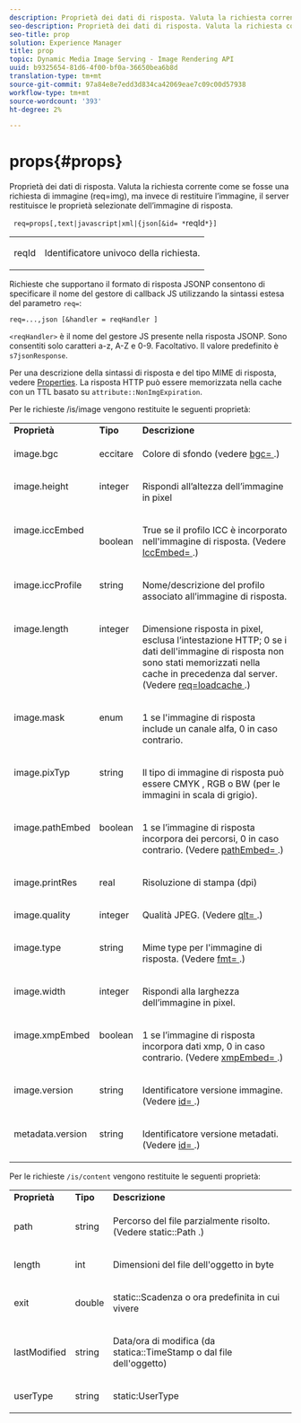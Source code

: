 ```yaml
---
description: Proprietà dei dati di risposta. Valuta la richiesta corrente come se fosse una richiesta di immagine (req=img), ma invece di restituire l’immagine, il server restituisce le proprietà selezionate dell’immagine di risposta.
seo-description: Proprietà dei dati di risposta. Valuta la richiesta corrente come se fosse una richiesta di immagine (req=img), ma invece di restituire l’immagine, il server restituisce le proprietà selezionate dell’immagine di risposta.
seo-title: prop
solution: Experience Manager
title: prop
topic: Dynamic Media Image Serving - Image Rendering API
uuid: b9325654-81d6-4f00-bf0a-36650bea6b8d
translation-type: tm+mt
source-git-commit: 97a84e8e7edd3d834ca42069eae7c09c00d57938
workflow-type: tm+mt
source-wordcount: '393'
ht-degree: 2%

---
```



# props{#props}

Proprietà dei dati di risposta. Valuta la richiesta corrente come se fosse una richiesta di immagine (req=img), ma invece di restituire l’immagine, il server restituisce le proprietà selezionate dell’immagine di risposta.

` req=props[,text|javascript|xml|{json[&id= *`reqId`*}]`

<table id="simpletable_A9FCC880171B4A9DBAE28413AFDF75F7"> 
 <tr class="strow"> 
  <td class="stentry"> <p> <span class="codeph"> <span class="varname"> reqId  </span> </span> </p> </td> 
  <td class="stentry"> <p>Identificatore univoco della richiesta. </p> </td> 
 </tr> 
</table>

Richieste che supportano il formato di risposta JSONP consentono di specificare il nome del gestore di callback JS utilizzando la sintassi estesa del parametro `req=`:

`req=...,json [&handler = reqHandler ]`

`<reqHandler>` è il nome del gestore JS presente nella risposta JSONP. Sono consentiti solo caratteri a-z, A-Z e 0-9. Facoltativo. Il valore predefinito è `s7jsonResponse`.

Per una descrizione della sintassi di risposta e del tipo MIME di risposta, vedere [Properties](../../../../../../is-api/http-ref/image-serving-api-ref/c-http-protocol-reference/c-response-data/c-properties/c-properties.md#concept-49c609fd6de942cab422ee412353c9d9). La risposta HTTP può essere memorizzata nella cache con un TTL basato su `attribute::NonImgExpiration`.

Per le richieste /is/image vengono restituite le seguenti proprietà:

<table id="table_9665612ED7D24C07AAF75D953C0FEB36"> 
 <tbody> 
  <tr> 
   <td> <b> Proprietà</b> </td> 
   <td> <b> Tipo</b> </td> 
   <td> <b> Descrizione</b> </td> 
  </tr> 
  <tr valign="top"> 
   <td> <p> <span class="codeph"> image.bgc  </span> </p> </td> 
   <td> <p> eccitare </p> </td> 
   <td> <p> Colore di sfondo (vedere <span class="codeph"> <a href="../../../../../../is-api/http-ref/image-serving-api-ref/c-http-protocol-reference/c-command-reference/r-bgc.md#reference-53376175f617446fbe5c69120f834b88" type="reference" format="dita" scope="local"> bgc= </a> </span>.) </p> </td> 
  </tr> 
  <tr valign="top"> 
   <td valign="top"> <p> <span class="codeph"> image.height  </span> </p> </td> 
   <td> <p> integer </p> </td> 
   <td> <p> Rispondi all’altezza dell’immagine in pixel </p> </td> 
  </tr> 
  <tr> 
   <td valign="top"> <p> <span class="codeph"> image.iccEmbed  </span> </p> </td> 
   <td> <p> boolean </p> </td> 
   <td> <p> True se il profilo ICC è incorporato nell'immagine di risposta. (Vedere <span class="codeph"> <a href="../../../../../../is-api/http-ref/image-serving-api-ref/c-http-protocol-reference/c-command-reference/r-iccembed.md#reference-e3b774fb322046a2a6dde3a7bab5583e" type="reference" format="dita" scope="local"> IccEmbed= </a> </span>.) </p> </td> 
  </tr> 
  <tr valign="top"> 
   <td> <p> <span class="codeph"> image.iccProfile  </span> </p> </td> 
   <td> <p> string </p> </td> 
   <td> <p> Nome/descrizione del profilo associato all’immagine di risposta. </p> </td> 
  </tr> 
  <tr valign="top"> 
   <td> <p> <span class="codeph"> image.length  </span> </p> </td> 
   <td> <p> integer </p> </td> 
   <td> <p> Dimensione risposta in pixel, esclusa l’intestazione HTTP; 0 se i dati dell'immagine di risposta non sono stati memorizzati nella cache in precedenza dal server. (Vedere <span class="codeph"> <a href="../../../../../../is-api/http-ref/image-serving-api-ref/c-http-protocol-reference/c-command-reference/r-req/r-req.md#reference-907cdb4a97034db7ad94695f25552e76" type="reference" format="dita" scope="local"> req=loadcache </a> </span>.) </p> </td> 
  </tr> 
  <tr valign="top"> 
   <td> <p> <span class="codeph"> image.mask  </span> </p> </td> 
   <td> <p> enum </p> </td> 
   <td> <p> 1 se l'immagine di risposta include un canale alfa, 0 in caso contrario. </p> </td> 
  </tr> 
  <tr valign="top"> 
   <td> <p> <span class="codeph"> image.pixTyp  </span> </p> </td> 
   <td> <p> string </p> </td> 
   <td> <p> Il tipo di immagine di risposta può essere <span class="codeph"> CMYK </span>, <span class="codeph"> RGB </span> o <span class="codeph"> BW </span> (per le immagini in scala di grigio). </p> </td> 
  </tr> 
  <tr valign="top"> 
   <td> <p> <span class="codeph"> image.pathEmbed  </span> </p> </td> 
   <td> <p> boolean </p> </td> 
   <td> <p> 1 se l’immagine di risposta incorpora dei percorsi, 0 in caso contrario. (Vedere <span class="codeph"> <a href="../../../../../../is-api/http-ref/image-serving-api-ref/c-http-protocol-reference/c-command-reference/r-pathembed.md#reference-9ccf0771d6634cf68c1c9c33cd428301" type="reference" format="dita" scope="local"> pathEmbed= </a> </span>.) </p> </td> 
  </tr> 
  <tr valign="top"> 
   <td> <p> <span class="codeph"> image.printRes  </span> </p> </td> 
   <td> <p> real </p> </td> 
   <td> <p> Risoluzione di stampa (dpi) </p> </td> 
  </tr> 
  <tr valign="top"> 
   <td> <p> <span class="codeph"> image.quality  </span> </p> </td> 
   <td> <p> integer </p> </td> 
   <td> <p> Qualità JPEG. (Vedere <span class="codeph"> <a href="../../../../../../is-api/http-ref/image-serving-api-ref/c-http-protocol-reference/c-command-reference/r-is-http-qlt.md#reference-f69ed0758c784b0385d979820546d352" type="reference" format="dita" scope="local"> qlt= </a> </span>.) </p> </td> 
  </tr> 
  <tr valign="top"> 
   <td> <p> <span class="codeph"> image.type  </span> </p> </td> 
   <td> <p> string </p> </td> 
   <td> <p> Mime type per l'immagine di risposta. (Vedere <span class="codeph"> <a href="../../../../../../is-api/http-ref/image-serving-api-ref/c-http-protocol-reference/c-command-reference/r-is-http-fmt.md#reference-cdf10043423b45ba9fe15157fb3ae37a" type="reference" format="dita" scope="local"> fmt= </a> </span>.) </p> </td> 
  </tr> 
  <tr valign="top"> 
   <td> <p> <span class="codeph"> image.width  </span> </p> </td> 
   <td> <p> integer </p> </td> 
   <td> <p> Rispondi alla larghezza dell’immagine in pixel. </p> </td> 
  </tr> 
  <tr valign="top"> 
   <td> <p> <span class="codeph"> image.xmpEmbed  </span> </p> </td> 
   <td> <p> boolean </p> </td> 
   <td> <p> 1 se l’immagine di risposta incorpora dati xmp, 0 in caso contrario. (Vedere <span class="codeph"> <a href="../../../../../../is-api/http-ref/image-serving-api-ref/c-http-protocol-reference/c-command-reference/r-xmpembed.md#reference-46ecf40a40a0442fa62de3a85dcb03e8" type="reference" format="dita" scope="local"> xmpEmbed= </a> </span>.) </p> </td> 
  </tr> 
  <tr valign="top"> 
   <td> <p> <span class="codeph"> image.version  </span> </p> </td> 
   <td> <p> string </p> </td> 
   <td> <p> Identificatore versione immagine. (Vedere <span class="codeph"> <a href="../../../../../../is-api/http-ref/image-serving-api-ref/c-http-protocol-reference/c-command-reference/r-id.md#reference-60661184deb3420998779724244fcfa0" type="reference" format="dita" scope="local"> id= </a> </span>.) </p> </td> 
  </tr> 
  <tr valign="top"> 
   <td> <p> <span class="codeph"> metadata.version  </span> </p> </td> 
   <td> <p> string </p> </td> 
   <td> <p> Identificatore versione metadati. (Vedere <span class="codeph"> <a href="../../../../../../is-api/http-ref/image-serving-api-ref/c-http-protocol-reference/c-command-reference/r-id.md#reference-60661184deb3420998779724244fcfa0" type="reference" format="dita" scope="local"> id= </a> </span>.) </p> </td> 
  </tr> 
 </tbody> 
</table>

Per le richieste `/is/content` vengono restituite le seguenti proprietà:

<table id="table_B66360C475CE495D9701AB526E758873"> 
 <tbody> 
  <tr> 
   <td> <b> Proprietà</b> </td> 
   <td> <b> Tipo</b> </td> 
   <td> <b> Descrizione</b> </td> 
  </tr> 
  <tr> 
   <td> <p> <span class="codeph"> path  </span> </p> </td> 
   <td> <p> string </p> </td> 
   <td> <p>Percorso del file parzialmente risolto. (Vedere <span class="codeph"> static::Path </span>.) </p> </td> 
  </tr> 
  <tr> 
   <td> <p> <span class="codeph"> length </span> </p> </td> 
   <td> <p> int </p> </td> 
   <td> <p> Dimensioni del file dell'oggetto in byte </p> </td> 
  </tr> 
  <tr> 
   <td> <p> <span class="codeph"> exit  </span> </p> </td> 
   <td> <p> double </p> </td> 
   <td> <p> <span class="codeph"> static::Scadenza  </span> o ora predefinita in cui vivere </p> </td> 
  </tr> 
  <tr> 
   <td> <p> <span class="codeph"> lastModified  </span> </p> </td> 
   <td> <p> string </p> </td> 
   <td> <p> Data/ora di modifica (da <span class="codeph"> statica::TimeStamp </span> o dal file dell'oggetto) </p> </td> 
  </tr> 
  <tr> 
   <td> <p> <span class="codeph"> userType  </span> </p> </td> 
   <td> <p> string </p> </td> 
   <td> <p> <span class="codeph"> static:UserType  </span> </p> </td> 
  </tr> 
 </tbody> 
</table>

